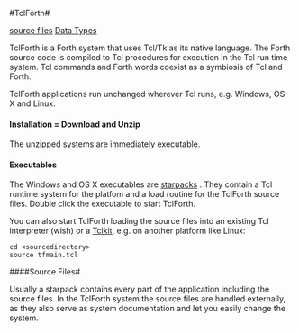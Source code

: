 #TclForth#

<a href="#source-files">source files</a>      [Data Types](http://wolfwejgaard.github.io/tclforth/)


TclForth is a Forth system that uses Tcl/Tk as its native language. The Forth source code is compiled to Tcl procedures for execution in the Tcl run time system. Tcl commands and Forth words coexist as a symbiosis of Tcl and Forth.

TclForth applications run unchanged wherever Tcl runs, e.g. Windows, OS-X and Linux.

#### Installation = Download and Unzip #

The unzipped systems are immediately executable.

#### Executables #

The Windows and OS X executables are [starpacks](http://wiki.tcl.tk/3663) . They contain a Tcl runtime system for the platfom and a load routine for the TclForth source files. Double click the executable to start TclForth. 

You can also start TclForth loading the source files into an existing Tcl interpreter (wish) or a [Tclkit](http://wiki.tcl.tk/52), e.g. on another platform like Linux:

```
cd <sourcedirectory>
source tfmain.tcl
```

####Source Files#

Usually a starpack contains every part of the application including the source files. In the TclForth system the source files are handled externally, as they also serve as system documentation and let you easily change the system.
